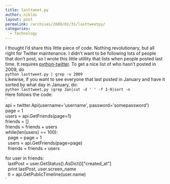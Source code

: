 ```yaml
---
title: lasttweet.py
author: niklas
layout: post
permalink: /archives/2009/01/31/lasttweetpy/
categories:
  - Technology
---
```

I thought I&#8217;d share this little piece of code. Nothing revolutionary, but all right for Twitter maintenance. I didn&#8217;t want to be following lots of people that don&#8217;t post, so I wrote this little utillity that lists when people posted last time. It requires [python-twitter][1]. To get a nice list of who hasn&#8217;t posted in 2009, do  
`python lasttweet.py | grep -v 2009`  
Likewise, if you want to see everyone that last posted in January and have it sorted by what day in January, do:  
`python lasttweet.py |grep Jan|cut -d ' ' -f 3-9|sort -n`  
Here follows the code:  
`<br />
api = twitter.Api(username='username', password='somepassword')<br />
page = 1<br />
users = api.GetFriends(page=1)<br />
friends = []<br />
friends = friends + users<br />
while(len(users) == 100):<br />
&nbsp;&nbsp;page = page + 1<br />
&nbsp;&nbsp;users = api.GetFriends(page=page)<br />
&nbsp;&nbsp;friends = friends + users</p>
<p>for user in friends:<br />
&nbsp;&nbsp;lastPost = user.GetStatus().AsDict()["created_at"]<br />
&nbsp;&nbsp;print lastPost, user.screen_name<br />
&nbsp;&nbsp;tl = api.GetPublicTimeline(user.name)<br />
`

 [1]: http://code.google.com/p/python-twitter/